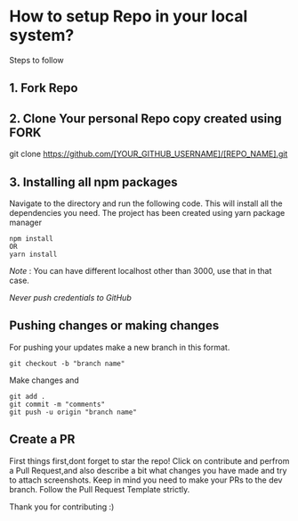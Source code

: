 # How to setup Repo in your local system?

Steps to follow

## 1. Fork Repo

## 2. Clone Your personal Repo copy created using FORK

git clone https://github.com/[YOUR_GITHUB_USERNAME]/[REPO_NAME].git

## 3. Installing all npm packages

Navigate to the directory and run the following code. This will install all the dependencies you need.
The project has been created using yarn package manager

```
npm install
OR
yarn install
```

_Note_ : You can have different localhost other than 3000, use that in that case.

_Never push credentials to GitHub_

## Pushing changes or making changes

For pushing your updates make a new branch in this format.

```
git checkout -b "branch name"
```

Make changes and

```
git add .
git commit -m "comments"
git push -u origin "branch name"
```

## Create a PR
First things first,dont forget to star the repo!
Click on contribute and perfrom a Pull Request,and also describe a bit what changes you have made and try to attach screenshots.
Keep in mind you need to make your PRs to the dev branch.
Follow the Pull Request Template strictly.

Thank you for contributing :)
